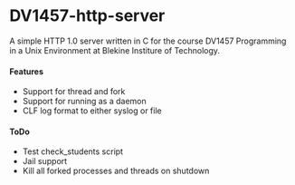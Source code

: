 DV1457-http-server
==================

A simple HTTP 1.0 server written in C for the course DV1457 Programming in a Unix Environment at Blekine Institure of Technology.

#### Features

- Support for thread and fork
- Support for running as a daemon
- CLF log format to either syslog or file


#### ToDo

- Test check_students script
- Jail support
- Kill all forked processes and threads on shutdown
